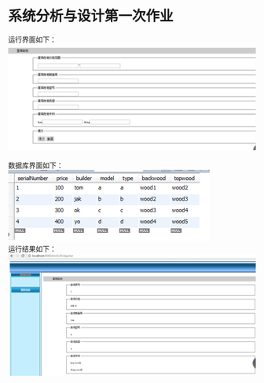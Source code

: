 # 系统分析与设计第一次作业
运行界面如下：
![image](https://github.com/dbvgfj/test1/blob/master/image/3.png)  </br>
数据库界面如下：![image](https://github.com/dbvgfj/test1/blob/master/image/1.png) </br>
运行结果如下：![image](https://github.com/dbvgfj/test1/blob/master/image/2.png)


